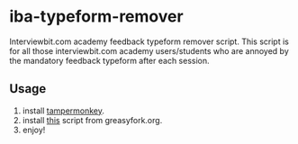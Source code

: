 # iba-typeform-remover
Interviewbit.com academy feedback typeform remover script.
This script is for all those interviewbit.com academy users/students who are annoyed by the mandatory feedback typeform after each session.

## Usage
1. install [tampermonkey](https://www.tampermonkey.net/index.php).
2. install [this](https://greasyfork.org/en/scripts/390455-interviewbit-academy-typeform-remover) script from greasyfork.org.
3. enjoy!
